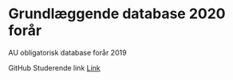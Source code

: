 # Grundlæggende database 2020 forår
AU obligatorisk database forår 2019

GitHub Studerende link
[Link](https://hr-boesen.github.io/au_database_2020/)
